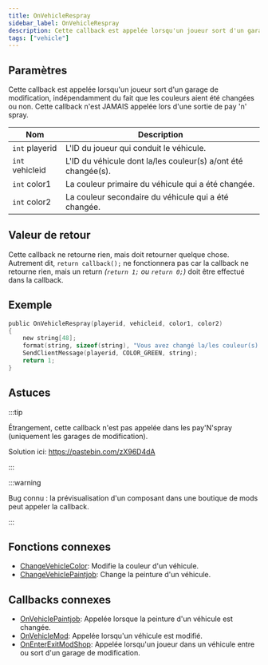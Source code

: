 ```yaml
---
title: OnVehicleRespray
sidebar_label: OnVehicleRespray
description: Cette callback est appelée lorsqu'un joueur sort d'un garage de modification, indépendamment du fait que les couleurs aient été changées ou non.
tags: ["vehicle"]
---
```


## Paramètres

Cette callback est appelée lorsqu'un joueur sort d'un garage de modification, indépendamment du fait que les couleurs aient été changées ou non. Cette callback n'est JAMAIS appelée lors d'une sortie de pay 'n' spray.

| Nom             | Description                                                   |
| --------------- | ------------------------------------------------------------- |
| `int` playerid  | L'ID du joueur qui conduit le véhicule.                       |
| `int` vehicleid | L'ID du véhicule dont la/les couleur(s) a/ont été changée(s). |
| `int` color1    | La couleur primaire du véhicule qui a été changée.            |
| `int` color2    | La couleur secondaire du véhicule qui a été changée.          |

## Valeur de retour

Cette callback ne retourne rien, mais doit retourner quelque chose. Autrement dit, `return callback();` ne fonctionnera pas car la callback ne retourne rien, mais un return _(`return 1;` ou `return 0;`)_ doit être effectué dans la callback.

## Exemple

```c
public OnVehicleRespray(playerid, vehicleid, color1, color2)
{
    new string[48];
    format(string, sizeof(string), "Vous avez changé la/les couleur(s) du véhicule %d. Nouvelles couleurs! %d et %d!", vehicleid, color1, color2);
    SendClientMessage(playerid, COLOR_GREEN, string);
    return 1;
}
```

## Astuces

:::tip

Étrangement, cette callback n'est pas appelée dans les pay'N'spray (uniquement les garages de modification).

Solution ici: https://pastebin.com/zX96D4dA

:::

:::warning

Bug connu : la prévisualisation d'un composant dans une boutique de mods peut appeler la callback.

:::

## Fonctions connexes

- [ChangeVehicleColor](../functions/ChangeVehicleColor): Modifie la couleur d'un véhicule.
- [ChangeVehiclePaintjob](../functions/ChangeVehiclePaintjob): Change la peinture d'un véhicule.

## Callbacks connexes

- [OnVehiclePaintjob](OnVehiclePaintjob): Appelée lorsque la peinture d'un véhicule est changée.
- [OnVehicleMod](OnVehicleMod): Appelée lorsqu'un véhicule est modifié.
- [OnEnterExitModShop](OnEnterExitModShop): Appelée lorsqu'un joueur dans un véhicule entre ou sort d'un garage de modification.
